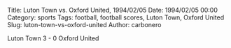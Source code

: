 Title: Luton Town vs. Oxford United, 1994/02/05
Date: 1994/02/05 00:00
Category: sports
Tags: football, football scores, Luton Town, Oxford United
Slug: luton-town-vs-oxford-united
Author: carbonero


Luton Town 3 - 0 Oxford United
